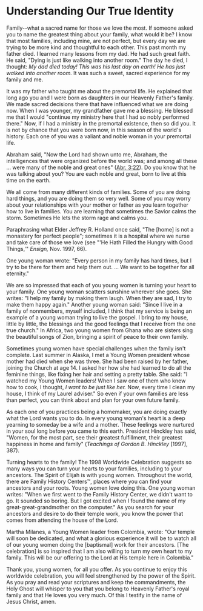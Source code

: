 # Understanding Our True Identity

Family--what a sacred name for those we love the most. If someone asked you to
name the greatest thing about your family, what would it be? I know that most
families, including mine, are not perfect, but every day we are trying to be
more kind and thoughtful to each other. This past month my father died. I
learned many lessons from my dad. He had such great faith. He said, "Dying is
just like walking into another room." The day he died, I thought: _My dad died
today! This was his last day on earth! He has just walked into another room._
It was such a sweet, sacred experience for my family and me.

It was my father who taught me about the premortal life. He explained that
long ago you and I were born as daughters in our Heavenly Father's family. We
made sacred decisions there that have influenced what we are doing now. When I
was younger, my grandfather gave me a blessing. He blessed me that I would
"continue my ministry here that I had so nobly performed there." Now, if I had
a ministry in the premortal existence, then so did you. It is not by chance
that you were born now, in this season of the world's history. Each one of you
was a valiant and noble woman in your premortal life.

Abraham said, "Now the Lord had shown unto me, Abraham, the intelligences that
were organized before the world was; and among all these ... were many of the
noble and great ones" ([Abr.
3:22](https://www.lds.org/scriptures/pgp/abr/3.22?lang=eng#21)). Do you know
that he was talking about you? You are each noble and great, born to live at
this time on the earth.

We all come from many different kinds of families. Some of you are doing hard
things, and you are doing them so very well. Some of you may worry about your
relationships with your mother or father as you learn together how to live in
families. You are learning that sometimes the Savior calms the storm.
Sometimes He lets the storm rage and calms you.

Paraphrasing what Elder Jeffrey R. Holland once said, "The [home] is not a
monastery for perfect people"; sometimes it is a hospital where we nurse and
take care of those we love (see "'He Hath Filled the Hungry with Good
Things,'" _Ensign,_ Nov. 1997, 66).

One young woman wrote: "Every person in my family has hard times, but I try to
be there for them and help them out. ... We want to be together for all
eternity."

We are so impressed that each of you young women is turning your heart to your
family. One young woman scatters sunshine wherever she goes. She writes: "I
help my family by making them laugh. When they are sad, I try to make them
happy again." Another young woman said: "Since I live in a family of
nonmembers, myself included, I think that my service is being an example of a
young woman trying to live the gospel. I bring to my house, little by little,
the blessings and the good feelings that I receive from the one true church."
In Africa, two young women from Ghana who are sisters sing the beautiful songs
of Zion, bringing a spirit of peace to their own family.

Sometimes young women have special challenges when the family isn't complete.
Last summer in Alaska, I met a Young Women president whose mother had died
when she was three. She had been raised by her father, joining the Church at
age 14. I asked her how she had learned to do all the feminine things, like
fixing her hair and setting a pretty table. She said: "I watched my Young
Women leaders! When I saw one of them who knew how to cook, I thought, _I want
to be just like her._ Now, every time I clean my house, I think of my Laurel
adviser." So even if your own families are less than perfect, you can think
about and plan for your own future family.

As each one of you practices being a homemaker, you are doing exactly what the
Lord wants you to do. In every young woman's heart is a deep yearning to
someday be a wife and a mother. These feelings were nurtured in your soul long
before you came to this earth. President Hinckley has said, "Women, for the
most part, see their greatest fulfillment, their greatest happiness in home
and family" (_Teachings of Gordon B. Hinckley_ [1997], 387).

Turning hearts to the family! The 1998 Worldwide Celebration suggests so many
ways you can turn your hearts to your families, including to your ancestors.
The Spirit of Elijah is with young women. Throughout the world, there are
Family History Centers™, places where you can find your ancestors and your
roots. Young women love doing this. One young woman writes: "When we first
went to the Family History Center, we didn't want to go. It sounded so boring.
But I got excited when I found the name of my great-great-grandmother on the
computer." As you search for your ancestors and desire to do their temple
work, you know the power that comes from attending the house of the Lord.

Martha Milanes, a Young Women leader from Colombia, wrote: "Our temple will
soon be dedicated, and what a glorious experience it will be to watch all of
our young women doing the [baptismal] work for their ancestors. [The
celebration] is so inspired that I am also willing to turn my own heart to my
family. This will be our offering to the Lord at His temple here in Colombia."

Thank you, young women, for all you offer. As you continue to enjoy this
worldwide celebration, you will feel strengthened by the power of the Spirit.
As you pray and read your scriptures and keep the commandments, the Holy Ghost
will whisper to you that you belong to Heavenly Father's royal family and that
He loves you very much. Of this I testify in the name of Jesus Christ, amen.

